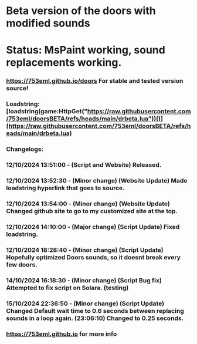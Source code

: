 # Beta version of the doors with modified sounds

# Status: MsPaint working, sound replacements working.

### https://753eml.github.io/doors For stable and tested version source!

### Loadstring: [loadstring(game:HttpGet("https://raw.githubusercontent.com/753eml/doorsBETA/refs/heads/main/drbeta.lua"))()](https://raw.githubusercontent.com/753eml/doorsBETA/refs/heads/main/drbeta.lua)

### Changelogs:

### 12/10/2024 13:51:00 - (Script and Website) Released.

### 12/10/2024 13:52:30 - (Minor change) (Website Update) Made loadstring hyperlink that goes to source.

### 12/10/2024 13:54:00 - (Minor change) (Website Update) Changed github site to go to my customized site at the top.

### 12/10/2024 14:10:00 - (Major change) (Script Update) Fixed loadstring.

### 12/10/2024 18:28:40 - (Minor change) (Script Update) Hopefully optimized Doors sounds, so it doesnt break every few doors.

### 14/10/2024 16:18:30 - (Minor change) (Script Bug fix) Attempted to fix script on Solara. (testing)

### 15/10/2024 22:36:50 - (Minor change) (Script Update) Changed Default wait time to 0.6 seconds between replacing sounds in a loop again. (23:06:10) Changed to 0.25 seconds.

### https://753eml.github.io for more info
